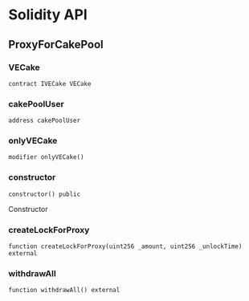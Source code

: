 # Solidity API

## ProxyForCakePool

### VECake

```solidity
contract IVECake VECake
```

### cakePoolUser

```solidity
address cakePoolUser
```

### onlyVECake

```solidity
modifier onlyVECake()
```

### constructor

```solidity
constructor() public
```

Constructor

### createLockForProxy

```solidity
function createLockForProxy(uint256 _amount, uint256 _unlockTime) external
```

### withdrawAll

```solidity
function withdrawAll() external
```

